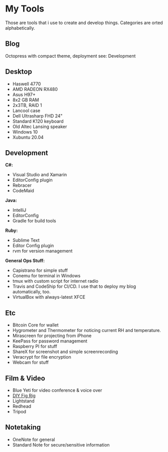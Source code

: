 # My Tools

Those are tools that i use to create and develop things. Categories are orted alphabetically.

## Blog

Octopress with compact theme, deployment see: Development

## Desktop

- Haswell 4770
- AMD RADEON RX480
- Asus H97+
- 8x2 GB RAM
- 2x3TB, RAID 1
- Lancool case
- Dell Ultrasharp FHD 24"
- Standard K120 keyboard
- Old Altec Lansing speaker
- Windows 10
- Xubuntu 20.04

## Development

**C#:**

- Visual Studio and Xamarin
- EditorConfig plugin
- Rebracer
- CodeMaid

**Java:**

- IntelliJ
- EditorConfig
- Gradle for build tools

**Ruby:**

- Sublime Text
- Editor Config plugin
- rvm for version management

**General Ops Stuff:**

- Capistrano for simple stuff
- Conemu for terminal in Windows
- tmux with custom script for internet radio
- Travis and CodeShip for CI/CD. I use that to deploy my blog automatically, too.
- VirtualBox with always-latest XFCE

## Etc

- Bitcoin Core for wallet
- Hygrometer and Thermometer for noticing current RH and temperature.
- Mirascreen for projecting from iPhone
- KeePass for password management
- Raspberry PI for stuff
- ShareX for screenshot and simple screenrecording
- Veracrypt for file encryption
- Webcam for stuff

## Film & Video

- Blue Yeti for video conference & voice over
- [DIY Fig Rig](https://www.youtube.com/watch?v=qT72hoYxESI&t=189s)
- Lightstand
- Redhead
- Tripod

## Notetaking

- OneNote for general
- Standard Note for secure/sensitive information
